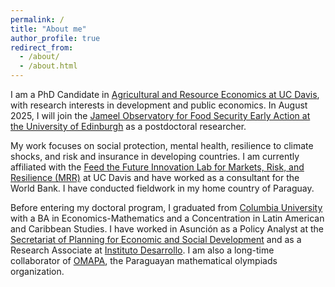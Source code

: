 ```yaml
---
permalink: /
title: "About me"
author_profile: true
redirect_from: 
  - /about/
  - /about.html
---
```


I am a PhD Candidate in [Agricultural and Resource Economics at UC Davis](https://are.ucdavis.edu/), with research interests in development and public economics. In August 2025, I will join the [Jameel Observatory for Food Security Early Action at the University of Edinburgh](https://jameelobservatory.org/food-security-early-action/) as a postdoctoral researcher.

My work focuses on social protection, mental health, resilience to climate shocks, and risk and insurance in developing countries. I am currently affiliated with the [Feed the Future Innovation Lab for Markets, Risk, and Resilience (MRR)](https://basis.ucdavis.edu/) at UC Davis and have worked as a consultant for the World Bank. I have conducted fieldwork in my home country of Paraguay.

Before entering my doctoral program, I graduated from [Columbia University](https://econ.columbia.edu/) with a BA in Economics-Mathematics and a Concentration in Latin American and Caribbean Studies. I have worked in Asunción as a Policy Analyst at the [Secretariat of Planning for Economic and Social Development](https://www.stp.gov.py/) and as a Research Associate at [Instituto Desarrollo](https://desarrollo.edu.py/en/home/). I am also a long-time collaborator of [OMAPA](https://www.omapa.org/), the Paraguayan mathematical olympiads organization.

